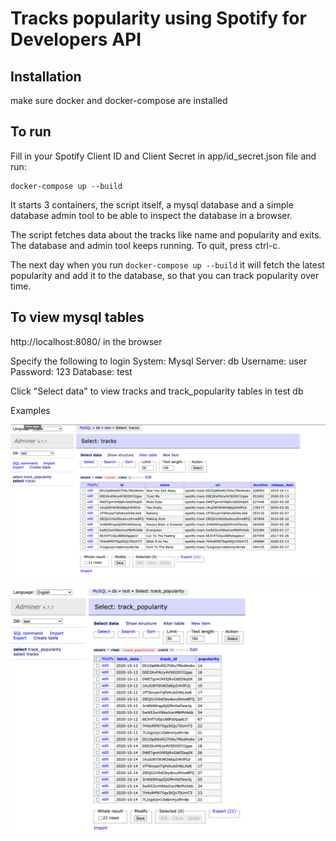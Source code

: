# Tracks popularity using Spotify for Developers API

## Installation

make sure docker and docker-compose are installed

## To run

Fill in your Spotify Client ID and Client Secret in app/id_secret.json file and run:

```
docker-compose up --build
```

It starts 3 containers, the script itself, a mysql database and a simple database admin tool to be able to inspect the database in a browser.

The script fetches data about the tracks like name and popularity and exits. The database and admin tool keeps running. To quit, press ctrl-c.

The next day when you run `docker-compose up --build` it will fetch the latest popularity and add it to the database, so that you can track popularity over time.

## To view mysql tables

http://localhost:8080/  in the browser

Specify the following to login
System: Mysql
Server: db
Username: user
Password: 123
Database: test

Click "Select data" to view tracks and track_popularity tables in test db

Examples

![tracks table](tracks.png)

![track_popularity table](track_popularity.png)
